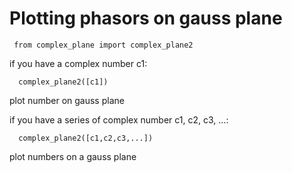 # Plotting phasors on gauss plane

     from complex_plane import complex_plane2
      
if you have a complex number c1:

      complex_plane2([c1])
      
plot number on gauss plane

if you have a series of complex number c1, c2, c3, ...:

      complex_plane2([c1,c2,c3,...])
      
plot numbers on a gauss plane


